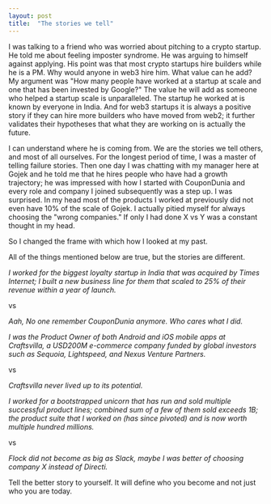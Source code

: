 ```yaml
---
layout: post
title:  "The stories we tell"
---
```


I was talking to a friend who was worried about pitching to a crypto startup. He told me about feeling imposter syndrome. He was arguing to himself against applying. His point was that most crypto startups hire builders while he is a PM. Why would anyone in web3 hire him. What value can he add? My argument was "How many people have worked at a startup at scale and one that has been invested by Google?" The value he will add as someone who helped a startup scale is unparalleled. The startup he worked at is known by everyone in India. And for web3 startups it is always a positive story if they can hire more builders who have moved from web2; it further validates their hypotheses that what they are working on is actually the future.

I can understand where he is coming from. We are the stories we tell others, and most of all ourselves. For the longest period of time, I was a master of telling failure stories. Then one day I was chatting with my manager here at Gojek and he told me that he hires people who have had a growth trajectory; he was impressed with how I started with CouponDunia and every role and company I joined subsequently was a step up. I was surprised. In my head most of the products I worked at previously did not even have 10% of the scale of Gojek. I actually pitied myself for always choosing the "wrong companies." If only I had done X vs Y was a constant thought in my head.

So I changed the frame with which how I looked at my past.

All of the things mentioned below are true, but the stories are different.

*I worked for the biggest loyalty startup in India that was acquired by Times Internet; I built a new business line for them that scaled to 25% of their revenue within a year of launch.*

vs

*Aah, No one remember CouponDunia anymore. Who cares what I did.*


*I was the Product Owner of both Android and iOS mobile apps at Craftsvilla, a USD200M e-commerce company funded by global investors such as Sequoia, Lightspeed, and Nexus Venture Partners.*

vs

*Craftsvilla never lived up to its potential.*


*I worked for a bootstrapped unicorn that has run and sold multiple successful product lines; combined sum of a few of them sold exceeds 1B; the product suite that I worked on (has since pivoted) and is now worth multiple hundred millions.*

vs

*Flock did not become as big as Slack, maybe I was better of choosing company X instead of Directi.*

Tell the better story to yourself. It will define who you become and not just who you are today.
